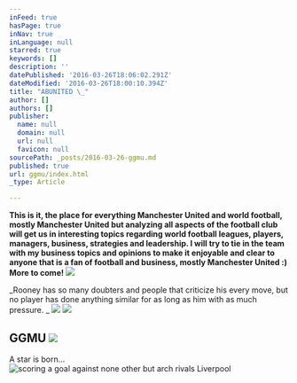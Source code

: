 ```yaml
---
inFeed: true
hasPage: true
inNav: true
inLanguage: null
starred: true
keywords: []
description: ''
datePublished: '2016-03-26T18:06:02.291Z'
dateModified: '2016-03-26T18:00:10.394Z'
title: "ABUNITED \_"
author: []
authors: []
publisher:
  name: null
  domain: null
  url: null
  favicon: null
sourcePath: _posts/2016-03-26-ggmu.md
published: true
url: ggmu/index.html
_type: Article

---
```

**This is it, the place for everything Manchester United and world football, mostly Manchester United but analyzing all aspects of the football club will get us in interesting topics regarding world football leagues, players, managers, business, strategies and leadership. I will try to tie in the team with my business topics and opinions to make it enjoyable and clear to anyone that is a fan of football and business, mostly Manchester United :) More to come!**
![](https://the-grid-user-content.s3-us-west-2.amazonaws.com/bcabf9a2-c900-44e3-824b-36cf56bdb3c0.jpg)

_Rooney has so many doubters and people that criticize his every move, but no player has done anything similar for as long as him with as much pressure. _
![](https://the-grid-user-content.s3-us-west-2.amazonaws.com/20445786-6298-4a3a-a9f0-807d37389c3a.jpg)
![](https://the-grid-user-content.s3-us-west-2.amazonaws.com/23aaede4-a198-4d06-befb-423570d26b18.jpg)

## GGMU ![](https://the-grid-user-content.s3-us-west-2.amazonaws.com/fd3d6cb1-2693-4591-8b79-279a8afc6fef.jpg)

A star is born...
![scoring a goal against none other but arch rivals Liverpool](https://the-grid-user-content.s3-us-west-2.amazonaws.com/26d95756-1b3e-4d31-b56b-4d9512039e90.jpg)